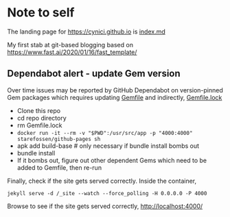 # Note to self

The landing page for <https://cynici.github.io> is [index.md](index.md)

My first stab at git-based blogging based on https://www.fast.ai/2020/01/16/fast_template/

## Dependabot alert - update Gem version

Over time issues may be reported by GitHub Dependabot on version-pinned
Gem packages which requires updating [Gemfile](Gemfile) and indirectly,
[Gemfile.lock](Gemfile.lock)

- Clone this repo
- cd repo directory
- rm Gemfile.lock
- `docker run -it --rm -v "$PWD":/usr/src/app -p "4000:4000" starefossen/github-pages sh`
- apk add build-base # only necessary if bundle install bombs out
- bundle install
- If it bombs out, figure out other dependent Gems which need to be
  added to Gemfile, then re-run

Finally, check if the site gets served correctly. Inside the container,

```
jekyll serve -d /_site --watch --force_polling -H 0.0.0.0 -P 4000
```

Browse to see if the site gets served correctly,
<http://localhost:4000/>

